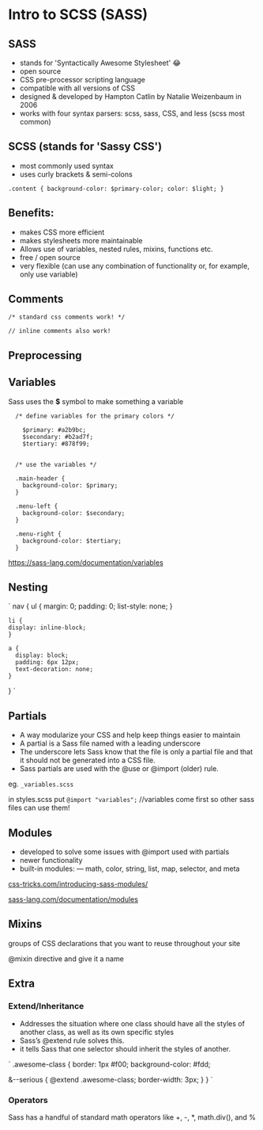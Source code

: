 # Intro to SCSS (SASS)

## SASS
  - stands for 'Syntactically Awesome Stylesheet' :joy: 
  - open source
  - CSS pre-processor scripting language
  - compatible with all versions of CSS
  - designed & developed by Hampton Catlin by Natalie Weizenbaum in 2006
  - works with four syntax parsers: scss, sass, CSS, and less (scss most common)
  
## SCSS (stands for 'Sassy CSS') 
  - most commonly used syntax
  - uses curly brackets & semi-colons
  
`
.content {
  background-color: $primary-color;
  color: $light;
  }
`

## Benefits:
  - makes CSS more efficient
  - makes stylesheets more maintainable
  - Allows use of variables, nested rules, mixins, functions etc.
  - free / open source
  - very flexible (can use any combination of functionality or, for example, only use variable)
  
## Comments
  ` /* standard css comments work! */ `
  
  ` // inline comments also work! `

## Preprocessing

## Variables

Sass uses the **$** symbol to make something a variable
```
  /* define variables for the primary colors */
  
    $primary: #a2b9bc;
    $secondary: #b2ad7f;
    $tertiary: #878f99;


  /* use the variables */
  
  .main-header {
    background-color: $primary;
  }

  .menu-left {
    background-color: $secondary;
  }

  .menu-right {
    background-color: $tertiary;
  }
```

https://sass-lang.com/documentation/variables

## Nesting

`
nav {
  ul {
    margin: 0;
    padding: 0;
    list-style: none;
  }

    li { 
    display: inline-block; 
    }

    a {
      display: block;
      padding: 6px 12px;
      text-decoration: none;
    }
}
`


## Partials
- A way modularize your CSS and help keep things easier to maintain
- A partial is a Sass file named with a leading underscore
- The underscore lets Sass know that the file is only a partial file and that it should not be generated into a CSS file. 
- Sass partials are used with the @use or @import (older) rule.

eg. `_variables.scss`

in styles.scss put 
`@import "variables";` //variables come first so other sass files can use them!

## Modules
- developed to solve some issues with @import used with partials
- newer functionality
- built-in modules: — math, color, string, list, map, selector, and meta

[css-tricks.com/introducing-sass-modules/](https://css-tricks.com/introducing-sass-modules/)

[sass-lang.com/documentation/modules](https://sass-lang.com/documentation/modules)

## Mixins

groups of CSS declarations that you want to reuse throughout your site

@mixin directive and give it a name

## Extra

### Extend/Inheritance
- Addresses the situation where one class should have all the styles of another class, as well as its own specific styles
- Sass’s @extend rule solves this.
- it tells Sass that one selector should inherit the styles of another.

` 
.awesome-class {
  border: 1px #f00;
  background-color: #fdd;

  &--serious {
    @extend .awesome-class;
    border-width: 3px;
  }
}
`

### Operators

Sass has a handful of standard math operators like +, -, *, math.div(), and %


